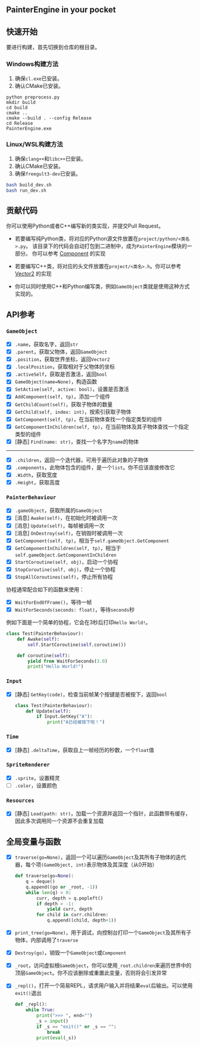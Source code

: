 ## PainterEngine in your pocket

## 快速开始

要进行构建，首先切换到仓库的根目录。

### Windows构建方法

1. 确保`cl.exe`已安装。
2. 确认CMake已安装。

```
python preprocess.py
mkdir build
cd build
cmake ..
cmake --build . --config Release
cd Release
PainterEngine.exe
```
### Linux/WSL构建方法

1. 确保`clang++`和`libc++`已安装。
2. 确认CMake已安装。
3. 确保`freegult3-dev`已安装。

```bash
bash build_dev.sh
bash run_dev.sh
```

## 贡献代码

你可以使用Python或者C++编写新的类实现，并提交Pull Request。

+ 若要编写纯Python类，将对应的Python源文件放置在`project/python/<类名>.py`。
该目录下的代码会自动打包到二进制中，成为`PainterEngine`模块的一部分。
你可以参考
[Component](https://github.com/blueloveTH/pype/blob/master/project/python/Component.py) 的实现

+ 若要编写C++类，将对应的头文件放置在`project/<类名>.h`。你可以参考
[Vector2](https://github.com/blueloveTH/pype/blob/master/project/Vector2.h) 的实现

+ 你可以同时使用C++和Python编写类，例如`GameObject`类就是使用这种方式实现的。

## API参考

### `GameObject`

- [x] `.name`，获取名字，返回`str`
- [x] `.parent`，获取父物体，返回`GameObject`
- [x] `.position`，获取世界坐标，返回`Vector2`
- [x] `.localPosition`，获取相对于父物体的坐标
- [x] `.activeSelf`，获取是否激活，返回`bool`
- [x] `GameObject(name=None)`，构造函数
- [x] `SetActive(self, active: bool)`，设置是否激活
- [x] `AddComponent(self, tp)`，添加一个组件
- [x] `GetChildCount(self)`，获取子物体的数量
- [x] `GetChild(self, index: int)`，按索引获取子物体
- [x] `GetComponent(self, tp)`，在当前物体查找一个指定类型的组件
- [x] `GetComponentInChildren(self, tp)`，在当前物体及其子物体查找一个指定类型的组件
- [x] [静态] `Find(name: str)`，查找一个名字为`name`的物体
---

- [x] `.children`，返回一个迭代器，可用于遍历此对象的子物体
- [x] `.components`，此物体包含的组件，是一个`list`。你不应该直接修改它
- [x] `.Width`，获取宽度
- [x] `.Height`，获取高度

### `PainterBehaviour`

- [x] `.gameObject`，获取所属的`GameObject`
- [x] [消息] `Awake(self)`，在初始化时被调用一次
- [x] [消息] `Update(self)`，每帧被调用一次
- [x] [消息] `OnDestroy(self)`，在销毁时被调用一次
- [x] `GetComponent(self, tp)`，相当于`self.gameObject.GetComponent`
- [x] `GetComponentInChildren(self, tp)`，相当于`self.gameObject.GetComponentInChildren`
- [x] `StartCoroutine(self, obj)`，启动一个协程
- [x] `StopCoroutine(self, obj)`，停止一个协程
- [x] `StopAllCoroutines(self)`，停止所有协程

协程通常配合如下的函数来使用：

- [x] `WaitForEndOfFrame()`，等待一帧
- [x] `WaitForSeconds(seconds: float)`，等待`seconds`秒

例如下面是一个简单的协程，它会在3秒后打印`Hello World!`。

```python
class Test(PainterBehaviour):
    def Awake(self):
        self.StartCoroutine(self.coroutine())

    def coroutine(self):
        yield from WaitForSeconds(3.0)
        print("Hello World!")
```

### `Input`

- [x] [静态] `GetKey(code)`，检查当前帧某个按键是否被按下，返回`bool`

    ```python
    class Test(PainterBehaviour):
        def Update(self):
            if Input.GetKey("A"):
                print("A已经被按下啦！")
    ```

### `Time`

- [x] [静态] `.deltaTime`，获取自上一帧经历的秒数，一个`float`值

### `SpriteRenderer`

- [x] `.sprite`，设置精灵
- [ ] `.color`，设置颜色

### `Resources`

- [x] [静态] `Load(path: str)`，加载一个资源并返回一个指针，此函数带有缓存，因此多次调用同一个资源不会重复加载

## 全局变量与函数
- [x] `traverse(go=None)`，返回一个可以遍历`GameObject`及其所有子物体的迭代器，每个项`(GameObject, int)`表示物体及其深度（从0开始）
  ```python
  def traverse(go=None):
      q = deque()
      q.append((go or _root, -1))
      while len(q) > 0:
          curr, depth = q.popleft()
          if depth > -1:
              yield curr, depth
          for child in curr.children:
              q.append((child, depth+1))
  ```
- [x] `print_tree(go=None)`，用于调试，向控制台打印一个`GameObject`及其所有子物体，内部调用了`traverse`
- [x] `Destroy(go)`，销毁一个`GameObject`或`Component`
- [x] `_root`，访问虚拟根`GameObject`，你可以使用`_root.children`来遍历世界中的顶层`GameObject`。你不应该删除或重置此变量，否则将会引发异常
- [x] `_repl()`，打开一个简易REPL，请求用户输入并将结果`eval`后输出。可以使用`exit()`退出

  ```python
  def _repl():
      while True:
          print(">>> ", end="")
          _s = input()
          if _s == "exit()" or _s == "":
              break
          print(eval(_s))
  ```